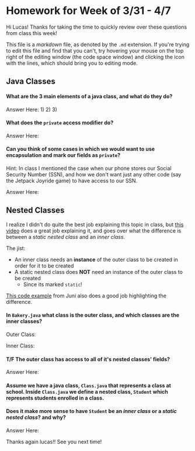 # Homework for Week of 3/31 - 4/7

Hi Lucas! Thanks for taking the time to quickly review over these questions from class this week!

This file is a *markdown* file, as denoted by the `.md` extension. If you're trying to edit this file
and find that you can't, try hovering your mouse on the top right of the editing window (the code space window)
and clicking the icon with the lines, which should bring you to editing mode.

## Java Classes

#### What are the 3 main elements of a java class, and what do they do?

Answer Here:
1)
2)
3)

#### What does the `private` access modifier do?

Answer Here:

#### Can you think of some cases in which we would want to use encapsulation and mark our fields as `private`?
Hint: In class I mentioned the case when our phone stores our Social Security Number (SSN),
and how we don't want just any other code (say the Jetpack Joyride game) to have access
to our SSN.

Answer Here: 

## Nested Classes

I realize I didn't do quite the best job explaining this topic in class, but [this video](https://www.youtube.com/watch?v=BwkmIXjWWJc)
does a great job explaining it, and goes over what the difference is between a *static nested class* and an *inner class*.

The jist:
* An inner class needs an **instance** of the outer class to be created in order for it to be created
* A static nested class does **NOT** need an instance of the outer class to be created
  * Since its marked `static`!

[This code example](https://replit.com/@JuniLearning/AJ10-Nested-Classes#Main.java) from Juni also does a good job highlighting the difference.

#### In `Bakery.java` what class is the outer class, and which classes are the inner classes?

Outer Class:

Inner Class:

#### T/F The outer class has access to all of it's nested classes' fields?

Answer Here:

#### Assume we have a java class, `Class.java` that represents a class at school. Inside `Class.java` we define a nested class, `Student` which represents students enrolled in a class.
#### Does it make more sense to have `Student` be an *inner class* or a *static nested class*? and why?

Answer Here:

Thanks again lucas!! See you next time!